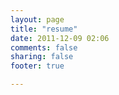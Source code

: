 ```yaml
---
layout: page
title: "resume"
date: 2011-12-09 02:06
comments: false 
sharing: false
footer: true

---
```

<!--
<div class="resume">
	<div class="head">
	<div class="name">Tim Tregubov</div>
	<div class="info">
	tim@zingweb.com
	6211 Sudikoff
	Hanover, NH
	03755
	</div>
	</div>

	<div class="skills">
<ul> Skills
<li>Maya</li>
<li>C#</li>
<li>Unity3D</li>
</ul>
	</div>



</div>\
-->